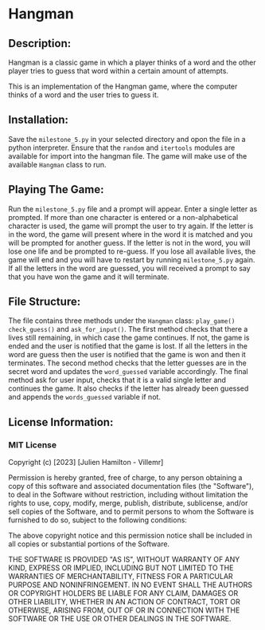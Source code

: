 # Hangman

## Description:
Hangman is a classic game in which a player thinks of a word and the other player tries to guess that word within a certain amount of attempts.

This is an implementation of the Hangman game, where the computer thinks of a word and the user tries to guess it. 

## Installation:
Save the `milestone_5.py` in your selected directory and opon the file in a python interpreter. Ensure that the `random` and `itertools` modules are available for import into the hangman file. The game will make use of the available `Hangman` class to run.

## Playing The Game:
Run the `milestone_5.py` file and a prompt will appear. Enter a single letter as prompted. If more than one character is entered or a non-alphabetical character is used, the game will prompt the user to try again. If the letter is in the word, the game will present where in the word it is matched and you will be prompted for another guess. If the letter is not in the word, you will lose one life and be prompted to re-guess. If you lose all available lives, the game will end and you will have to restart by running `milestone_5.py` again. If all the letters in the word are guessed, you will received a prompt to say that you have won the game and it will terminate.

## File Structure:
The file contains three methods under the `Hangman` class: `play_game()` `check_guess()` and `ask_for_input()`. The first method checks that there a lives still remaining, in which case the game continues. If not, the game is ended and the user is notified that the game is lost. If all the letters in the word are guess then the user is notified that the game is won and then it terminates. The second method checks that the letter guesses are in the secret word and updates the `word_guessed` variable accordingly. The final method ask for user input, checks that it is a valid single letter and continues the game. It also checks if the letter has already been guessed and appends the `words_guessed` variable if not.

## License Information:
### MIT License

Copyright (c) [2023] [Julien Hamilton - Villemr]

Permission is hereby granted, free of charge, to any person obtaining a copy
of this software and associated documentation files (the "Software"), to deal
in the Software without restriction, including without limitation the rights
to use, copy, modify, merge, publish, distribute, sublicense, and/or sell
copies of the Software, and to permit persons to whom the Software is
furnished to do so, subject to the following conditions:

The above copyright notice and this permission notice shall be included in all
copies or substantial portions of the Software.

THE SOFTWARE IS PROVIDED "AS IS", WITHOUT WARRANTY OF ANY KIND, EXPRESS OR
IMPLIED, INCLUDING BUT NOT LIMITED TO THE WARRANTIES OF MERCHANTABILITY,
FITNESS FOR A PARTICULAR PURPOSE AND NONINFRINGEMENT. IN NO EVENT SHALL THE
AUTHORS OR COPYRIGHT HOLDERS BE LIABLE FOR ANY CLAIM, DAMAGES OR OTHER
LIABILITY, WHETHER IN AN ACTION OF CONTRACT, TORT OR OTHERWISE, ARISING FROM,
OUT OF OR IN CONNECTION WITH THE SOFTWARE OR THE USE OR OTHER DEALINGS IN THE
SOFTWARE.
